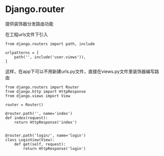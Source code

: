 # Django.router
提供装饰器分发路由功能

在工程urls文件下引入
```
from django.routers import path, include

urlpatterns = [
    path('', include('user.views')),
]
```
这样，在app下可以不用新建urls.py文件，直接在views.py文件里装饰器编写路由
```
from django.routers import Router
from django.http import HttpResponse
from django.views import View

router = Router()

@router.path('', name='index')
def index(request):
    return HttpResponse('index')


@router.path('login/', name='login')
class LoginView(View):
    def get(self, request):
        return HttpResponse('login')
```
